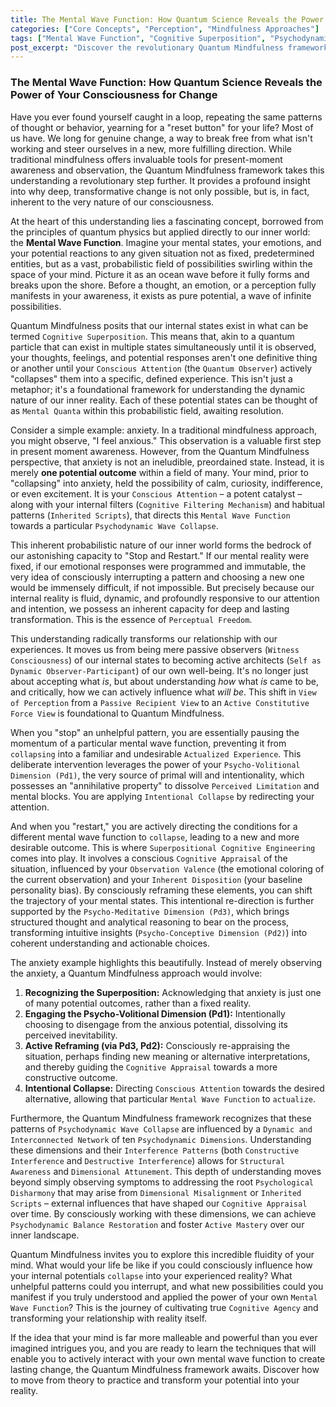 ```yaml
---
title: The Mental Wave Function: How Quantum Science Reveals the Power of Your Consciousness for Change
categories: ["Core Concepts", "Perception", "Mindfulness Approaches"]
tags: ["Mental Wave Function", "Cognitive Superposition", "Psychodynamic Wave Collapse", "Conscious Attention", "Perceptual Freedom", "Active Mastery", "Quantum Mindfulness", "Psycho-Volitional Dimension"]
post_excerpt: "Discover the revolutionary Quantum Mindfulness framework, which posits that our mental states exist as 'mental wave functions' – fields of infinite possibilities. This article delves into how conscious attention 'collapses' these potentials into experienced reality, empowering you to become an active architect of profound and lasting inner change."
---
```

### The Mental Wave Function: How Quantum Science Reveals the Power of Your Consciousness for Change

Have you ever found yourself caught in a loop, repeating the same patterns of thought or behavior, yearning for a "reset button" for your life? Most of us have. We long for genuine change, a way to break free from what isn't working and steer ourselves in a new, more fulfilling direction. While traditional mindfulness offers invaluable tools for present-moment awareness and observation, the Quantum Mindfulness framework takes this understanding a revolutionary step further. It provides a profound insight into why deep, transformative change is not only possible, but is, in fact, inherent to the very nature of our consciousness.

At the heart of this understanding lies a fascinating concept, borrowed from the principles of quantum physics but applied directly to our inner world: the **Mental Wave Function**. Imagine your mental states, your emotions, and your potential reactions to any given situation not as fixed, predetermined entities, but as a vast, probabilistic field of possibilities swirling within the space of your mind. Picture it as an ocean wave before it fully forms and breaks upon the shore. Before a thought, an emotion, or a perception fully manifests in your awareness, it exists as pure potential, a wave of infinite possibilities.

Quantum Mindfulness posits that our internal states exist in what can be termed `Cognitive Superposition`. This means that, akin to a quantum particle that can exist in multiple states simultaneously until it is observed, your thoughts, feelings, and potential responses aren't one definitive thing or another until your `Conscious Attention` (the `Quantum Observer`) actively "collapses" them into a specific, defined experience. This isn't just a metaphor; it's a foundational framework for understanding the dynamic nature of our inner reality. Each of these potential states can be thought of as `Mental Quanta` within this probabilistic field, awaiting resolution.

Consider a simple example: anxiety. In a traditional mindfulness approach, you might observe, "I feel anxious." This observation is a valuable first step in present moment awareness. However, from the Quantum Mindfulness perspective, that anxiety is not an ineludible, preordained state. Instead, it is merely **one potential outcome** within a field of many. Your mind, prior to "collapsing" into anxiety, held the possibility of calm, curiosity, indifference, or even excitement. It is your `Conscious Attention` – a potent catalyst – along with your internal filters (`Cognitive Filtering Mechanism`) and habitual patterns (`Inherited Scripts`), that directs this `Mental Wave Function` towards a particular `Psychodynamic Wave Collapse`.

This inherent probabilistic nature of our inner world forms the bedrock of our astonishing capacity to "Stop and Restart." If our mental reality were fixed, if our emotional responses were programmed and immutable, the very idea of consciously interrupting a pattern and choosing a new one would be immensely difficult, if not impossible. But precisely because our internal reality is fluid, dynamic, and profoundly responsive to our attention and intention, we possess an inherent capacity for deep and lasting transformation. This is the essence of `Perceptual Freedom`.

This understanding radically transforms our relationship with our experiences. It moves us from being mere passive observers (`Witness Consciousness`) of our internal states to becoming active architects (`Self as Dynamic Observer-Participant`) of our own well-being. It's no longer just about accepting what *is*, but about understanding *how* what *is* came to be, and critically, how we can actively influence what *will be*. This shift in `View of Perception` from a `Passive Recipient View` to an `Active Constitutive Force View` is foundational to Quantum Mindfulness.

When you "stop" an unhelpful pattern, you are essentially pausing the momentum of a particular mental wave function, preventing it from `collapsing` into a familiar and undesirable `Actualized Experience`. This deliberate intervention leverages the power of your `Psycho-Volitional Dimension (Pd1)`, the very source of primal will and intentionality, which possesses an "annihilative property" to dissolve `Perceived Limitation` and mental blocks. You are applying `Intentional Collapse` by redirecting your attention.

And when you "restart," you are actively directing the conditions for a different mental wave function to `collapse`, leading to a new and more desirable outcome. This is where `Superpositional Cognitive Engineering` comes into play. It involves a conscious `Cognitive Appraisal` of the situation, influenced by your `Observation Valence` (the emotional coloring of the current observation) and your `Inherent Disposition` (your baseline personality bias). By consciously reframing these elements, you can shift the trajectory of your mental states. This intentional re-direction is further supported by the `Psycho-Meditative Dimension (Pd3)`, which brings structured thought and analytical reasoning to bear on the process, transforming intuitive insights (`Psycho-Conceptive Dimension (Pd2)`) into coherent understanding and actionable choices.

The anxiety example highlights this beautifully. Instead of merely observing the anxiety, a Quantum Mindfulness approach would involve:
1.  **Recognizing the Superposition:** Acknowledging that anxiety is just one of many potential outcomes, rather than a fixed reality.
2.  **Engaging the Psycho-Volitional Dimension (Pd1):** Intentionally choosing to disengage from the anxious potential, dissolving its perceived inevitability.
3.  **Active Reframing (via Pd3, Pd2):** Consciously re-appraising the situation, perhaps finding new meaning or alternative interpretations, and thereby guiding the `Cognitive Appraisal` towards a more constructive outcome.
4.  **Intentional Collapse:** Directing `Conscious Attention` towards the desired alternative, allowing that particular `Mental Wave Function` to `actualize`.

Furthermore, the Quantum Mindfulness framework recognizes that these patterns of `Psychodynamic Wave Collapse` are influenced by a `Dynamic and Interconnected Network` of ten `Psychodynamic Dimensions`. Understanding these dimensions and their `Interference Patterns` (both `Constructive Interference` and `Destructive Interference`) allows for `Structural Awareness` and `Dimensional Attunement`. This depth of understanding moves beyond simply observing symptoms to addressing the root `Psychological Disharmony` that may arise from `Dimensional Misalignment` or `Inherited Scripts` – external influences that have shaped our `Cognitive Appraisal` over time. By consciously working with these dimensions, we can achieve `Psychodynamic Balance Restoration` and foster `Active Mastery` over our inner landscape.

Quantum Mindfulness invites you to explore this incredible fluidity of your mind. What would your life be like if you could consciously influence how your internal potentials `collapse` into your experienced reality? What unhelpful patterns could you interrupt, and what new possibilities could you manifest if you truly understood and applied the power of your own `Mental Wave Function`? This is the journey of cultivating true `Cognitive Agency` and transforming your relationship with reality itself.

If the idea that your mind is far more malleable and powerful than you ever imagined intrigues you, and you are ready to learn the techniques that will enable you to actively interact with your own mental wave function to create lasting change, the Quantum Mindfulness framework awaits. Discover how to move from theory to practice and transform your potential into your reality.